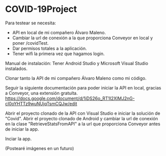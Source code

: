 # COVID-19Project

Para testear se necesita:
- API en local de mi compañero Álvaro Maleno.
- Cambiar la url de conexión a la que proporciona Conveyor en local y poner /covidTest.
- Dar permisos totales a la aplicación.
- Tener wifi la primera vez que hagamos login.

Manual de instalación:
Tener Android Studio y Microsoft Visual Studio instalados.

Clonar tanto la API de mi compañero Álvaro Maleno como mi código.

Seguir la siguiente documentación para poder iniciar la API en local, gracias a Conveyor, una extensión gratuíta.
https://docs.google.com/document/d/1iDS26o_RT1I2XIMJ2nG-cI0oYHTTz9wuNUjqTsmCQJw/edit

Abrir el proyecto clonado de la API con Visual Studio e iniciar la solución de "Covid".
Abrir el proyecto clonado de Android y cambiar la url de conexión en la clase "RetrieveStatsFromAPI" a la url que proporciona Conveyor antes de iniciar la app.

Inciar la app.

(Postearé imágenes en un futuro)
